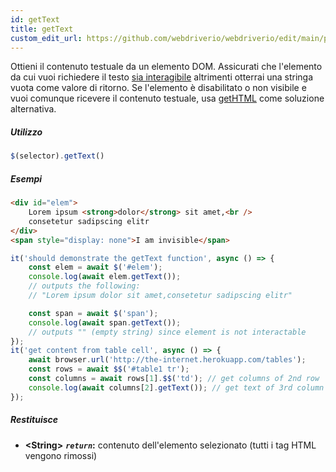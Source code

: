 ```yaml
---
id: getText
title: getText
custom_edit_url: https://github.com/webdriverio/webdriverio/edit/main/packages/webdriverio/src/commands/element/getText.ts
---
```


Ottieni il contenuto testuale da un elemento DOM. Assicurati che l'elemento
da cui vuoi richiedere il testo [sia interagibile](http://www.w3.org/TR/webdriver/#interactable)
altrimenti otterrai una stringa vuota come valore di ritorno. Se l'elemento è disabilitato o non
visibile e vuoi comunque ricevere il contenuto testuale, usa [getHTML](https://webdriver.io/docs/api/element/getHTML)
come soluzione alternativa.

##### Utilizzo

```js
$(selector).getText()
```

##### Esempi

```html title="index.html"
<div id="elem">
    Lorem ipsum <strong>dolor</strong> sit amet,<br />
    consetetur sadipscing elitr
</div>
<span style="display: none">I am invisible</span>
```

```js title="getText.js"
it('should demonstrate the getText function', async () => {
    const elem = await $('#elem');
    console.log(await elem.getText());
    // outputs the following:
    // "Lorem ipsum dolor sit amet,consetetur sadipscing elitr"

    const span = await $('span');
    console.log(await span.getText());
    // outputs "" (empty string) since element is not interactable
});
it('get content from table cell', async () => {
    await browser.url('http://the-internet.herokuapp.com/tables');
    const rows = await $$('#table1 tr');
    const columns = await rows[1].$$('td'); // get columns of 2nd row
    console.log(await columns[2].getText()); // get text of 3rd column
});
```

##### Restituisce

- **&lt;String&gt;**
            **<code><var>return</var></code>:** contenuto dell'elemento selezionato (tutti i tag HTML vengono rimossi)